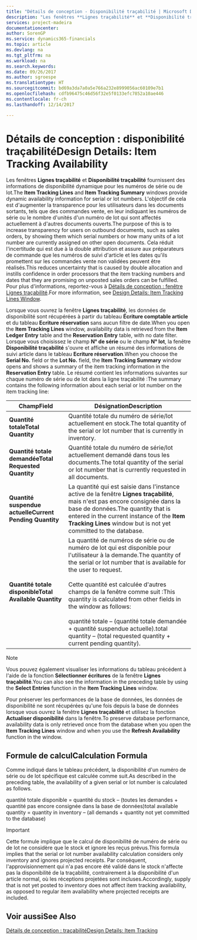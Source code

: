 ```yaml
---
title: "Détails de conception - Disponibilité traçabilité | Microsoft Docs"
description: "Les fenêtres **Lignes traçabilité** et **Disponibilité traçabilité** fournissent des informations de disponibilité dynamique pour les numéros de série ou de lot. L'objectif de cela est d'augmenter la transparence pour les utilisateurs dans les documents sortants, tels que des commandes vente, en leur indiquant les numéros de série ou le nombre d'unités d'un numéro de lot qui sont affectés actuellement à d'autres documents ouverts. Cela réduit l'incertitude qui est due à la double attribution et assure aux préparateurs de commande que les numéros de suivi d'article et les dates qu'ils promettent sur les commandes vente non validées peuvent être réalisés."
services: project-madeira
documentationcenter: 
author: SorenGP
ms.service: dynamics365-financials
ms.topic: article
ms.devlang: na
ms.tgt_pltfrm: na
ms.workload: na
ms.search.keywords: 
ms.date: 09/26/2017
ms.author: sgroespe
ms.translationtype: HT
ms.sourcegitcommit: bd69a3da7a0a5e766a232e8999056ac60109e7b1
ms.openlocfilehash: cdfb96475c46d56f32e5f0133efc7852a10ae446
ms.contentlocale: fr-ch
ms.lasthandoff: 12/14/2017

---
```

# <a name="design-details-item-tracking-availability"></a><span data-ttu-id="3882a-105">Détails de conception : disponibilité traçabilité</span><span class="sxs-lookup"><span data-stu-id="3882a-105">Design Details: Item Tracking Availability</span></span>
<span data-ttu-id="3882a-106">Les fenêtres **Lignes traçabilité** et **Disponibilité traçabilité** fournissent des informations de disponibilité dynamique pour les numéros de série ou de lot.</span><span class="sxs-lookup"><span data-stu-id="3882a-106">The **Item Tracking Lines** and **Item Tracking Summary** windows provide dynamic availability information for serial or lot numbers.</span></span> <span data-ttu-id="3882a-107">L'objectif de cela est d'augmenter la transparence pour les utilisateurs dans les documents sortants, tels que des commandes vente, en leur indiquant les numéros de série ou le nombre d'unités d'un numéro de lot qui sont affectés actuellement à d'autres documents ouverts.</span><span class="sxs-lookup"><span data-stu-id="3882a-107">The purpose of this is to increase transparency for users on outbound documents, such as sales orders, by showing them which serial numbers or how many units of a lot number are currently assigned on other open documents.</span></span> <span data-ttu-id="3882a-108">Cela réduit l'incertitude qui est due à la double attribution et assure aux préparateurs de commande que les numéros de suivi d'article et les dates qu'ils promettent sur les commandes vente non validées peuvent être réalisés.</span><span class="sxs-lookup"><span data-stu-id="3882a-108">This reduces uncertainty that is caused by double allocation and instills confidence in order processors that the item tracking numbers and dates that they are promising on unposted sales orders can be fulfilled.</span></span> <span data-ttu-id="3882a-109">Pour plus d'informations, reportez\-vous à [Détails de conception : fenêtre Lignes traçabilité](design-details-item-tracking-lines-window.md).</span><span class="sxs-lookup"><span data-stu-id="3882a-109">For more information, see [Design Details: Item Tracking Lines Window](design-details-item-tracking-lines-window.md).</span></span>  

 <span data-ttu-id="3882a-110">Lorsque vous ouvrez la fenêtre **Lignes traçabilité**, les données de disponibilité sont récupérées à partir du tableau **Écriture comptable article** et du tableau **Ecriture réservation** sans aucun filtre de date.</span><span class="sxs-lookup"><span data-stu-id="3882a-110">When you open the **Item Tracking Lines** window, availability data is retrieved from the **Item Ledger Entry** table and the **Reservation Entry** table, with no date filter.</span></span> <span data-ttu-id="3882a-111">Lorsque vous choisissez le champ **N° de série** ou le champ **N° lot**, la fenêtre **Disponibilité traçabilité** s'ouvre et affiche un résumé des informations de suivi article dans le tableau **Ecriture réservation**.</span><span class="sxs-lookup"><span data-stu-id="3882a-111">When you choose the **Serial No.** field or the **Lot No.** field, the **Item Tracking Summary** window opens and shows a summary of the item tracking information in the **Reservation Entry** table.</span></span> <span data-ttu-id="3882a-112">Le résumé contient les informations suivantes sur chaque numéro de série ou de lot dans la ligne traçabilité :</span><span class="sxs-lookup"><span data-stu-id="3882a-112">The summary contains the following information about each serial or lot number on the item tracking line:</span></span>  

|<span data-ttu-id="3882a-113">Champ</span><span class="sxs-lookup"><span data-stu-id="3882a-113">Field</span></span>|<span data-ttu-id="3882a-114">Désignation</span><span class="sxs-lookup"><span data-stu-id="3882a-114">Description</span></span>|  
|---------------------------------|---------------------------------------|  
|<span data-ttu-id="3882a-115">**Quantité totale**</span><span class="sxs-lookup"><span data-stu-id="3882a-115">**Total Quantity**</span></span>|<span data-ttu-id="3882a-116">Quantité totale du numéro de série/lot actuellement en stock.</span><span class="sxs-lookup"><span data-stu-id="3882a-116">The total quantity of the serial or lot number that is currently in inventory.</span></span>|  
|<span data-ttu-id="3882a-117">**Quantité totale demandée**</span><span class="sxs-lookup"><span data-stu-id="3882a-117">**Total Requested Quantity**</span></span>|<span data-ttu-id="3882a-118">Quantité totale du numéro de série/lot actuellement demandé dans tous les documents.</span><span class="sxs-lookup"><span data-stu-id="3882a-118">The total quantity of the serial or lot number that is currently requested in all documents.</span></span>|  
|<span data-ttu-id="3882a-119">**Quantité suspendue actuelle**</span><span class="sxs-lookup"><span data-stu-id="3882a-119">**Current Pending Quantity**</span></span>|<span data-ttu-id="3882a-120">La quantité qui est saisie dans l'instance active de la fenêtre **Lignes traçabilité**, mais n'est pas encore consignée dans la base de données.</span><span class="sxs-lookup"><span data-stu-id="3882a-120">The quantity that is entered in the current instance of the **Item Tracking Lines** window but is not yet committed to the database.</span></span>|  
|<span data-ttu-id="3882a-121">**Quantité totale disponible**</span><span class="sxs-lookup"><span data-stu-id="3882a-121">**Total Available Quantity**</span></span>|<span data-ttu-id="3882a-122">La quantité de numéros de série ou de numéro de lot qui est disponible pour l'utilisateur à la demande.</span><span class="sxs-lookup"><span data-stu-id="3882a-122">The quantity of the serial or lot number that is available for the user to request.</span></span><br /><br /> <span data-ttu-id="3882a-123">Cette quantité est calculée d'autres champs de la fenêtre comme suit :</span><span class="sxs-lookup"><span data-stu-id="3882a-123">This quantity is calculated from other fields in the window as follows:</span></span><br /><br /> <span data-ttu-id="3882a-124">quantité totale – (quantité totale demandée + quantité suspendue actuelle).</span><span class="sxs-lookup"><span data-stu-id="3882a-124">total quantity – (total requested quantity + current pending quantity).</span></span>|  

> [!NOTE]  
>  <span data-ttu-id="3882a-125">Vous pouvez également visualiser les informations du tableau précédent à l'aide de la fonction **Sélectionner écritures** de la fenêtre **Lignes traçabilité**.</span><span class="sxs-lookup"><span data-stu-id="3882a-125">You can also see the information in the preceding table by using the **Select Entries** function in the **Item Tracking Lines** window.</span></span>  

 <span data-ttu-id="3882a-126">Pour préserver les performances de la base de données, les données de disponibilité ne sont récupérées qu'une fois depuis la base de données lorsque vous ouvrez la fenêtre **Lignes traçabilité** et utilisez la fonction **Actualiser disponibilité** dans la fenêtre.</span><span class="sxs-lookup"><span data-stu-id="3882a-126">To preserve database performance, availability data is only retrieved once from the database when you open the **Item Tracking Lines** window and when you use the **Refresh Availability** function in the window.</span></span>  

## <a name="calculation-formula"></a><span data-ttu-id="3882a-127">Formule de calcul</span><span class="sxs-lookup"><span data-stu-id="3882a-127">Calculation Formula</span></span>  
 <span data-ttu-id="3882a-128">Comme indiqué dans le tableau précédent, la disponibilité d'un numéro de série ou de lot spécifique est calculée comme suit.</span><span class="sxs-lookup"><span data-stu-id="3882a-128">As described in the preceding table, the availability of a given serial or lot number is calculated as follows.</span></span>  

 <span data-ttu-id="3882a-129">quantité totale disponible = quantité du stock – (toutes les demandes + quantité pas encore consignée dans la base de données)</span><span class="sxs-lookup"><span data-stu-id="3882a-129">total available quantity = quantity in inventory – (all demands + quantity not yet committed to the database)</span></span>  

> [!IMPORTANT]  
>  <span data-ttu-id="3882a-130">Cette formule implique que le calcul de disponibilité de numéro de série ou de lot ne considère que le stock et ignore les reçus prévus.</span><span class="sxs-lookup"><span data-stu-id="3882a-130">This formula implies that the serial or lot number availability calculation considers only inventory and ignores projected receipts.</span></span> <span data-ttu-id="3882a-131">Par conséquent, l'approvisionnement qui n'a pas encore été validé dans le stock n'affecte pas la disponibilité de la traçabilité, contrairement à la disponibilité d'un article normal, où les réceptions projetées sont incluses.</span><span class="sxs-lookup"><span data-stu-id="3882a-131">Accordingly, supply that is not yet posted to inventory does not affect item tracking availability, as opposed to regular item availability where projected receipts are included.</span></span>  

## <a name="see-also"></a><span data-ttu-id="3882a-132">Voir aussi</span><span class="sxs-lookup"><span data-stu-id="3882a-132">See Also</span></span>  
 [<span data-ttu-id="3882a-133">Détails de conception : traçabilité</span><span class="sxs-lookup"><span data-stu-id="3882a-133">Design Details: Item Tracking</span></span>](design-details-item-tracking.md)

